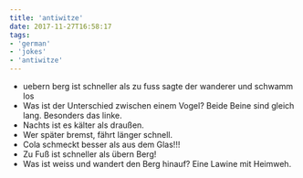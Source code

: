 ```yaml
---
title: 'antiwitze'
date: 2017-11-27T16:58:17
tags:
- 'german'
- 'jokes'
- 'antiwitze'
---
```


-   uebern berg ist schneller als zu fuss sagte der wanderer und schwamm
    los
-   Was ist der Unterschied zwischen einem Vogel? Beide Beine sind
    gleich lang. Besonders das linke.
-   Nachts ist es kälter als draußen.
-   Wer später bremst, fährt länger schnell.
-   Cola schmeckt besser als aus dem Glas!!!
-   Zu Fuß ist schneller als übern Berg!
-   Was ist weiss und wandert den Berg hinauf? Eine Lawine mit Heimweh.
